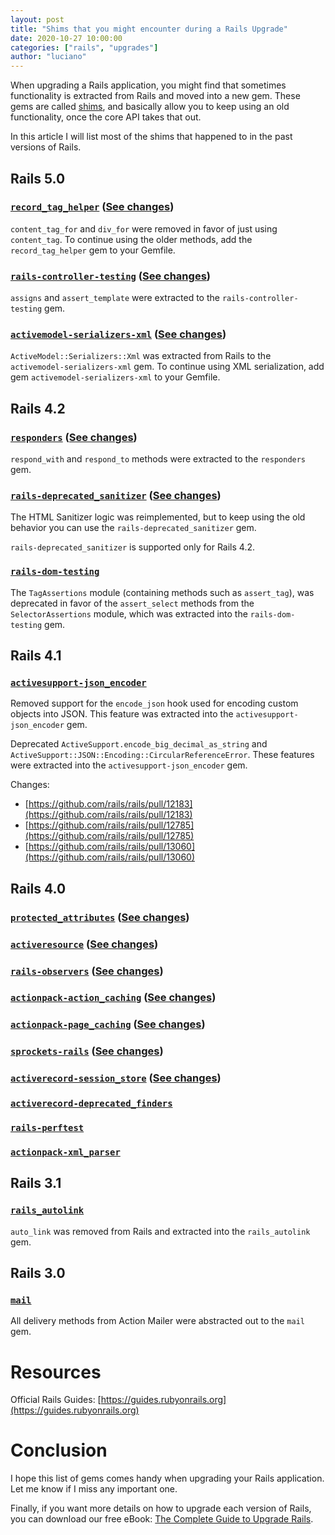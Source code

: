 ```yaml
---
layout: post
title: "Shims that you might encounter during a Rails Upgrade"
date: 2020-10-27 10:00:00
categories: ["rails", "upgrades"]
author: "luciano"
---
```


When upgrading a Rails application, you might find that sometimes functionality is extracted from Rails and moved into a new gem. These gems are called [shims](https://medium.com/@ujjawal.dixit/what-is-a-shim-72d9ac5d8620), and basically allow you to keep using an old functionality, once the core API takes that out.

In this article I will list most of the shims that happened to in the past versions of Rails.

<!--more-->

## Rails 5.0

### [`record_tag_helper`](https://github.com/rails/record_tag_helper) ([See changes](https://github.com/rails/rails/pull/18411))

`content_tag_for` and `div_for` were removed in favor of just using `content_tag`. To continue using the older methods, add the `record_tag_helper` gem to your Gemfile.

### [`rails-controller-testing`](https://github.com/rails/rails-controller-testing) ([See changes](https://github.com/rails/rails/pull/20138))

`assigns` and `assert_template` were extracted to the `rails-controller-testing` gem.

### [`activemodel-serializers-xml`](https://github.com/rails/activemodel-serializers-xml) ([See changes](https://github.com/rails/rails/pull/21161))

`ActiveModel::Serializers::Xml` was extracted from Rails to the `activemodel-serializers-xml` gem. To continue using XML serialization, add gem `activemodel-serializers-xml` to your Gemfile.

## Rails 4.2

### [`responders`](https://github.com/heartcombo/responders) ([See changes](https://github.com/rails/rails/pull/16526))

`respond_with` and `respond_to` methods were extracted to the `responders` gem.

### [`rails-deprecated_sanitizer`](https://github.com/kaspth/rails-deprecated_sanitizer) ([See changes](http://blog.plataformatec.com.br/2014/07/the-new-html-sanitizer-in-rails-4-2/))

The HTML Sanitizer logic was reimplemented, but to keep using the old behavior you can use the `rails-deprecated_sanitizer` gem.

`rails-deprecated_sanitizer` is supported only for Rails 4.2.

### [`rails-dom-testing`](https://github.com/rails/rails-dom-testing)

The `TagAssertions` module (containing methods such as `assert_tag`), was deprecated in favor of the `assert_select` methods from the `SelectorAssertions` module, which was extracted into the `rails-dom-testing` gem.

## Rails 4.1

### [`activesupport-json_encoder`](https://github.com/rails/activesupport-json_encoder)

Removed support for the `encode_json` hook used for encoding custom objects into JSON. This feature was extracted into the `activesupport-json_encoder` gem.

Deprecated `ActiveSupport.encode_big_decimal_as_string` and `ActiveSupport::JSON::Encoding::CircularReferenceError`. These features were extracted into the `activesupport-json_encoder` gem.

Changes:

- [https://github.com/rails/rails/pull/12183](https://github.com/rails/rails/pull/12183)
- [https://github.com/rails/rails/pull/12785](https://github.com/rails/rails/pull/12785)
- [https://github.com/rails/rails/pull/13060](https://github.com/rails/rails/pull/13060)

## Rails 4.0

### [`protected_attributes`](https://github.com/rails/protected_attributes) ([See changes](https://github.com/rails/rails/pull/7251))

### [`activeresource`](https://github.com/rails/activeresource) ([See changes](https://github.com/rails/rails/pull/572))

### [`rails-observers`](https://github.com/rails/rails-observers) ([See changes](https://github.com/rails/rails/commit/39e85b3b90c58449164673909a6f1893cba290b2))

### [`actionpack-action_caching`](https://github.com/rails/actionpack-action_caching) ([See changes](https://github.com/rails/rails/pull/7833))

### [`actionpack-page_caching`](https://github.com/rails/actionpack-page_caching) ([See changes](https://github.com/rails/rails/pull/7833))

### [`sprockets-rails`](https://github.com/rails/sprockets-rails) ([See changes](https://github.com/rails/rails/pull/8876))

### [`activerecord-session_store`](https://github.com/rails/activerecord-session_store) ([See changes](https://github.com/rails/rails/pull/7436))

### [`activerecord-deprecated_finders`](https://github.com/rails/activerecord-deprecated_finders)

### [`rails-perftest`](https://github.com/rails/rails-perftest)

### [`actionpack-xml_parser`](https://github.com/rails/actionpack-xml_parser)

## Rails 3.1

### [`rails_autolink`](https://github.com/tenderlove/rails_autolink)

`auto_link` was removed from Rails and extracted into the `rails_autolink` gem.

## Rails 3.0

### [`mail`](https://github.com/mikel/mail)

All delivery methods from Action Mailer were abstracted out to the `mail` gem.

# Resources

Official Rails Guides: [https://guides.rubyonrails.org](https://guides.rubyonrails.org)

# Conclusion

I hope this list of gems comes handy when upgrading your Rails application. Let me know if I miss any important one.

Finally, if you want more details on how to upgrade each version of Rails, you can download our free eBook: [The Complete Guide to Upgrade Rails](https://www.fastruby.io/).
